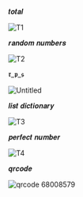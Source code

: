 𝒕𝒐𝒕𝒂𝒍

![T1](https://github.com/noriakeivanfard/pythonClass/assets/137643989/11c688a4-5221-45be-a8cb-614562b69cd0)

𝒓𝒂𝒏𝒅𝒐𝒎 𝒏𝒖𝒎𝒃𝒆𝒓𝒔

![T2](https://github.com/noriakeivanfard/pythonClass/assets/137643989/e0c34324-67dd-4069-847e-e5d518db8994)

𝖗_𝖕_𝖘

![Untitled](https://github.com/noriakeivanfard/pythonClass/assets/137643989/8b49f335-23a7-4c8c-8617-12b1ed26f1c0)

𝒍𝒊𝒔𝒕 𝒅𝒊𝒄𝒕𝒊𝒐𝒏𝒂𝒓𝒚

![T3](https://github.com/noriakeivanfard/pythonClass/assets/137643989/f94ccba2-105b-428f-851a-57aa02c1e363)

𝒑𝒆𝒓𝒇𝒆𝒄𝒕 𝒏𝒖𝒎𝒃𝒆𝒓

![T4](https://github.com/noriakeivanfard/pythonClass/assets/137643989/d8834116-a527-4189-8f7f-b7c5a804ca2b)

𝒒𝒓𝒄𝒐𝒅𝒆

![qrcode 68008579](https://github.com/noriakeivanfard/pythonClass/assets/137643989/d03d9774-06b7-4395-901e-b18b488fda4f)

